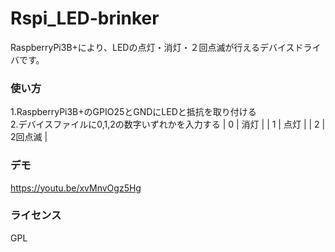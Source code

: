 # Rspi_LED-brinker
RaspberryPi3B+により、LEDの点灯・消灯・２回点滅が行えるデバイスドライバです。

### 使い方
1.RaspberryPi3B+のGPIO25とGNDにLEDと抵抗を取り付ける<br>
2.デバイスファイルに0,1,2の数字いずれかを入力する
| 0 | 消灯 |
| 1 | 点灯 |
| 2 | 2回点滅 |

### デモ
https://youtu.be/xvMnvOgz5Hg

### ライセンス
GPL
